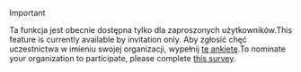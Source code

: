 > [!IMPORTANT]
> <span data-ttu-id="d09ce-101">Ta funkcja jest obecnie dostępna tylko dla zaproszonych użytkowników.</span><span class="sxs-lookup"><span data-stu-id="d09ce-101">This feature is currently available by invitation only.</span></span> <span data-ttu-id="d09ce-102">Aby zgłosić chęć uczestnictwa w imieniu swojej organizacji, wypełnij [tę ankietę](https://aka.ms/ax2012upgrade).</span><span class="sxs-lookup"><span data-stu-id="d09ce-102">To nominate your organization to participate, please complete [this survey](https://aka.ms/ax2012upgrade).</span></span> 
